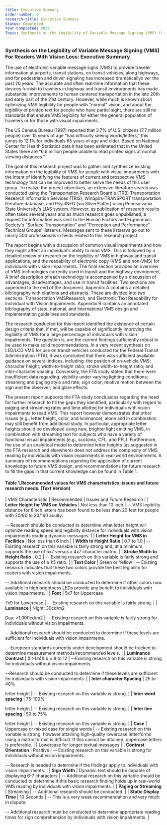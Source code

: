 ```yaml
---
title: Executive Summary
order-number: 0
research-title: Executive Summary
Status: Completed
Year-Completed: 2002
Topic: Synthesis on the Legibility of Variable Message Signing (VMS) for Readers with Vision Loss
---
```


### Synthesis on the Legibility of Variable Message Signing (VMS) For Readers With Vision Loss: Executive Summary

The use of electronic variable message signs (VMS) to provide traveler information at airports, transit stations, on transit vehicles, along highways, and for pedestrian and driver signaling has increased dramaticallyo ver the past 20 years. The accurate and often real-time information that these devices furnish to travelers in highway and transit environments has made substantial improvements to human centered transportation in the late 20th and early part of the 21st century. However, while much is known about optimizing VMS legibility for people with "normal" vision, and about the legibility of printed text for people who have partial sight, there are still no standards that ensure VMS legibility for either the general population of travelers or for those with visual impairments.

The US Census Bureau (1997) reported that 3.7% of U.S. citizens (7.7 million people) over 15 years of age "had difficulty seeing words/letters," this jumps to 12.1% for individuals 65 years of age and older. Based on National Center for Health Statistics data it has been estimated that in the United States there are "6.6 million people unable to read printed signs at normal viewing distances."

The goal of this research project was to gather and synthesize existing information on the legibility of VMS for people with visual impairments with the intent of identifying the features of current and prospective VMS technology that can be improved to better serve the needs of this user group. To realize the project objectives, an extensive literature search was conducted using the Transportation Research Board's (TRB) Transportation Research Information Services (TRIS), WinSpirs-TRANSPORT transportation literature database, and PsycINFO (via SilverPlatter) using Pennsylvania State University's LIAS system. However, as publication of research results often takes several years and as much research goes unpublished, a request for information was sent to the Human Factors and Ergonomics Society's "Surface Transportation" and "Perception and Performance" Technical Groups' listservs. Messages sent to these listservs go out to nearly 500 professionals in fields related to this research project.

The report begins with a discussion of common visual impairments and how they might affect an individual's ability to read VMS. This is followed by a detailed review of research on the legibility of VMS in highway and transit applications, and the readability of electronic copy (VMS and non-VMS) for individuals with vision impairments. The final section provides an overview of VMS technologies currently used in transit and the highway environment. A brief description of each technology is accompanied by a discussion of advantages, disadvantages, and use in transit facilities. Two sections are appended to the end of the document. Appendix A contains a detailed bibliography with citations and abstracts. These are divided into two sections: Transportation VMSResearch, and Electronic Text Readability for Individual with Vision Impairments. Appendix B contains an annotated bibliography of state, national, and international VMS design and implementation guidelines and standards.

The research conducted for this report identified the existence of certain design criteria that, if met, will be capable of significantly improving the legibility of VMS for a large percentage of individuals with vision impairments. The question is, are the current findings sufficiently robust to be used to make solid recommendations. In a very recent synthesis on LED/LCD VMS for use on transit vehicles conducted for the Federal Transit Administration (FTA), it was concluded that there was sufficient available guidance on several indices, including: the position of on-vehicle VMS; character height; width-to-height ratio; stroke width-to-height ratio; and inter-character spacing. Conversely, the FTA study stated that there were insufficient data regarding: visibility under varying lighting conditions; streaming and paging style and rate; sign color; relative motion between the sign and the observer; and glare effects.

The present report supports the FTA study conclusions regarding the need for further research to fill the gaps they identified, particularly with regard to paging and streaming rates and time allotted for individuals with vision impairments to read VMS. This report however demonstrates that other issues (e.g., letter height, color, and luminance), alone and in combination, may still benefit from additional study. In particular, appropriate letter heights should be developed using new, brighter light emitting VMS, in combination with streaming text for subjects who have a variety of functional visual impairments (e.g., scotoma, CFL, and PFL). Furthermore, the use of an analytical model to determine letter heights (as suggested in the FTA research and elsewhere) does not address the complexity of VMS reading by individuals with vision impairments in real-world environments. A summary of recommendations regarding the application of current knowledge to future VMS design, and recommendations for future research to fill the gaps in that current knowledge can be found in Table 1.

#### Table 1.Recommended values for VMS characteristics; issues and future research needs. (Text Version)

| VMS Characteristic | Recommended | Issues and Future Research |
| **Letter Height for VMS on Vehicles** | Not less than 10 inch | -- VMS legibility distance for 8inch letters has been found to be less than 20 feet for people with 20/80 to 20/160 acuity.

-- Research should be conducted to determine what letter height will optimize reading speed and legibility distance for individuals with vision impairments reading dynamic messages. |
| **Letter Height for VMS in Facilities** | Not less than 6 inch |
| **Width to Height Ratio** | 0.7 to 1.0 | -- Existing research on this variable is fairly strong and, at a minimum, supports the use of 5x7 versus a 4x7 character matrix. |
| **Stroke Width to Height Ratio** | 0.2 | -- Existing research on this variable is fairly strong and supports the use of a 1:5 ratio. |
| **Text Color** | Green or Yellow | -- Existing research indicates that these two colors provide the best legibility for readers with vision impairments.

-- Additional research should be conducted to determine if other colors now available in high brightness LEDs provide any benefit to individuals with vision impairments. |
| **Font** | 5x7 for Uppercase

7x9 for Lowercase | -- Existing research on this variable is fairly strong. |
| **Luminance** | Night: 30cd/m2

Day: >1,000cd/m2 | -- Existing research on this variable is fairly strong for individuals without vision impairments.

-- Additional research should be conducted to determine if these levels are sufficient for individuals with vision impairments.

-- European standards currently under development should be tracked to determine measurement methods/recommended levels. |
| **Luminance Contrast** | (Lt-Lb)/Lb = 8 to 12 | --Existing research on this variable is strong for individuals without vision impairments.

--Research should be conducted to determine if these levels are sufficient for individuals with vision impairments. |
| **Inter character Spacing** | 25 to 40%

letter height | -- Existing research on this variable is strong. |
| **Inter word spacing** | 75-100%

letter height | -- Existing research on this variable is strong. |
| **Inter line spacing** | 50 to 75%

letter height | -- Existing research on this variable is strong. |
| **Case** | Uppercase or mixed case for single words | -- Existing research on this variable is strong; however attaining high-quality lowercase letterforms using a matrix format is difficult. If this cannot be attained, uppercase letters is preferable. |
| Lowercase for longer textual messages |
| **Contrast Orientation** | Positive | -- Existing research on this variable is strong for individuals without vision impairments.

-- Research is needed to determine if the findings apply to individuals with vision impairments. |
| **Sign Width** | Dynamic text should be capable of displaying 6-7 characters | -- Additional research on this variable should be conducted to determine if this basic research finding holds up in real-world VMS reading by individuals with vision impairments. |
| **Paging or Streaming** | Streaming | -- Additional research should be conducted. |
| **Static Display Time** | 10 Seconds | -- This is a very weak recommendation and very much in dispute.

-- Additional research must be conducted to determine appropriate reading times for sign comprehension by individuals with vision impairments. |
